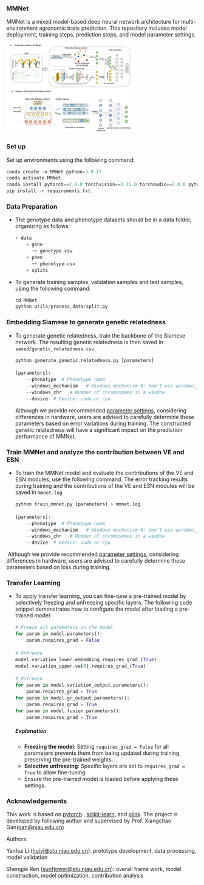 ### MMNet

MMNet is a mixed model-based deep neural network architecture for multi-environment agronomic traits prediction. This repository includes model deployment, training steps, prediction steps, and model parameter settings.

<img src="saved/mmnet.jpg" alt="MMNet Overview" style="zoom: 33%;" />

### Set up

Set up environments using the following command:

```python
conda create -n MMNet python=3.9.17
conda activate MMNet
conda install pytorch==2.0.0 torchvision==0.15.0 torchaudio==2.0.0 pytorch-cuda=11.8 -c pytorch -c nvidia
pip install -r requirements.txt 
```

### Data Preparation

- The genotype data and phenotype datasets should be in a data folder, organizing as follows:

  ```python
  + data
      + gene
      	++ genotype.csv
      + phen 
       	++ phenotype.csv
      + splits
  ```

- To generate training samples, validation samples and test samples, using the following command:

  ```python
  cd MMNet
  python utils/process_data/split.py
  ```



### Embedding Siamese to generate genetic relatedness

- To generate genetic relatedness, train the backbone of the Siamese network. The resulting genetic relatedness is then saved in `saved/genetic_relatedness.csv`.

  ```python
  python generate_genetic_relatedness.py [parameters]
  
  [parameters]:
      --phenotype  # Phenotype name
      --windows_mechanism   # Windows mechanism 0: don't use windows_mechanism, 1: windows_mechanism by chromosome
      --windows_chr   # Number of chromosomes in a window
      --device	# Device: cuda or cpu
  ```

  Although we provide recommended [parameter settings](configs/ESN.json), considering differences in hardware, users are advised to carefully determine these parameters based on error variations during training. The constructed genetic relatedness will have a significant impact on the prediction performance of MMNet.



### Train MMNet and analyze the contribution between VE and ESN

- To train the MMNet model and evaluate the contributions of the VE and ESN modules, use the following command. The error tracking results during training and the contributions of the VE and ESN modules will be saved in `mmnet.log`

  ```python
  python train_mmnet.py [parameters] > mmnet.log 
  
  [parameters]:
      --phenotype  # Phenotype name
      --windows_mechanism   # Windows mechanism 0: don't use windows_mechanism, 1: windows_mechanism by chromosome
      --windows_chr   # Number of chromosomes in a window
      --device	# Device: cuda or cpu
  ```

​	Although we provide recommended [parameter settings](configs/MMNet.json), considering differences in hardware, users are advised to carefully determine these parameters based on loss during training. 



### Transfer Learning

- To apply transfer learning, you can fine-tune a pre-trained model by selectively freezing and unfreezing specific layers. The following code snippet demonstrates how to configure the model after loading a pre-trained model:

  ```python
  # Freeze all parameters in the model
  for param in model.parameters():
      param.requires_grad = False
  
  # Unfreeze 
  model.variation_lower.embedding.requires_grad_(True)
  model.variation_upper.ve[0].requires_grad_(True)
  
  # Unfreeze 
  for param in model.variation_output.parameters():
      param.requires_grad = True
  for param in model.gr_output.parameters():
      param.requires_grad = True
  for param in model.fusion.parameters():
      param.requires_grad = True
  ```

  ##### Explanation

  - **Freezing the model**: Setting `requires_grad = False` for all parameters prevents them from being updated during training, preserving the pre-trained weights.
  - **Selective unfreezing**: Specific layers are set to `requires_grad = True` to allow fine-tuning.
  - Ensure the pre-trained model is loaded before applying these settings.

### Acknowledgements

This work is based on [pytorch](https://pytorch.org/) ,  [scikit-learn](https://scikit-learn.org/),  and [plink](https://www.cog-genomics.org/plink/). The project is developed by following author and supervised by Prof. Xiangchao Gan(gan@njau.edu.cn)

Authors:

Yanhui Li  (huiyl@stu.njau.edu.cn): prototype development, data processing, model validation 

Shengjie Ren (sunflower@stu.njau.edu.cn): overall frame work, model construction, model optimization,  contribution analysis

